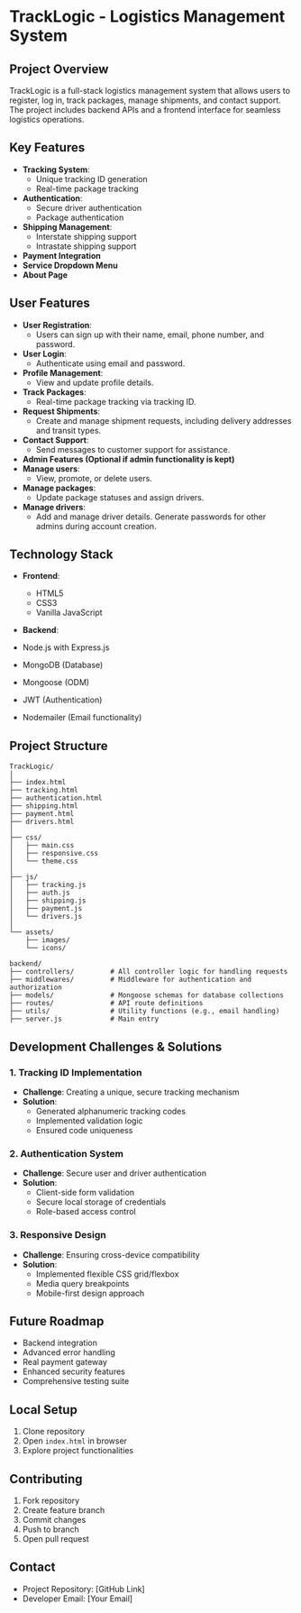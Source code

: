 # TrackLogic - Logistics Management System

## Project Overview
TrackLogic is a full-stack logistics management system that allows users to register, log in, track packages, manage shipments, and contact support. The project includes backend APIs and a frontend interface for seamless logistics operations.

## Key Features
- **Tracking System**: 
  - Unique tracking ID generation
  - Real-time package tracking
- **Authentication**:
  - Secure driver authentication
  - Package authentication
- **Shipping Management**:
  - Interstate shipping support
  - Intrastate shipping support
- **Payment Integration**
- **Service Dropdown Menu**
- **About Page**

## User Features
- **User Registration**:
  - Users can sign up with their name, email, phone number, and password.
- **User Login**: 
  - Authenticate using email and password.
- **Profile Management**: 
  - View and update profile details.
- **Track Packages**: 
  - Real-time package tracking via tracking ID.
- **Request Shipments**: 
  - Create and manage shipment requests, including delivery addresses and transit types.
- **Contact Support**: 
  - Send messages to customer support for assistance.
- **Admin Features (Optional if admin functionality is kept)**
- **Manage users**: 
  - View, promote, or delete users.
- **Manage packages**: 
  - Update package statuses and assign drivers.
- **Manage drivers**: 
  - Add and manage driver details.
Generate passwords for other admins during account creation.

## Technology Stack
- **Frontend**: 
  - HTML5
  - CSS3
  - Vanilla JavaScript

- **Backend**:
- Node.js with Express.js
- MongoDB (Database)
- Mongoose (ODM)
- JWT (Authentication)
- Nodemailer (Email functionality)

## Project Structure
```
TrackLogic/
│
├── index.html
├── tracking.html
├── authentication.html
├── shipping.html
├── payment.html
├── drivers.html
│
├── css/
│   ├── main.css
│   ├── responsive.css
│   └── theme.css
│
├── js/
│   ├── tracking.js
│   ├── auth.js
│   ├── shipping.js
│   ├── payment.js
│   └── drivers.js
│
└── assets/
    ├── images/
    └── icons/

backend/
├── controllers/         # All controller logic for handling requests
├── middlewares/         # Middleware for authentication and authorization
├── models/              # Mongoose schemas for database collections
├── routes/              # API route definitions
├── utils/               # Utility functions (e.g., email handling)
├── server.js            # Main entry
```

## Development Challenges & Solutions

### 1. Tracking ID Implementation
- **Challenge**: Creating a unique, secure tracking mechanism
- **Solution**: 
  - Generated alphanumeric tracking codes
  - Implemented validation logic
  - Ensured code uniqueness

### 2. Authentication System
- **Challenge**: Secure user and driver authentication
- **Solution**:
  - Client-side form validation
  - Secure local storage of credentials
  - Role-based access control

### 3. Responsive Design
- **Challenge**: Ensuring cross-device compatibility
- **Solution**:
  - Implemented flexible CSS grid/flexbox
  - Media query breakpoints
  - Mobile-first design approach

## Future Roadmap
- Backend integration
- Advanced error handling
- Real payment gateway
- Enhanced security features
- Comprehensive testing suite

## Local Setup
1. Clone repository
2. Open `index.html` in browser
3. Explore project functionalities

## Contributing
1. Fork repository
2. Create feature branch
3. Commit changes
4. Push to branch
5. Open pull request

## Contact
- Project Repository: [GitHub Link]
- Developer Email: [Your Email]

